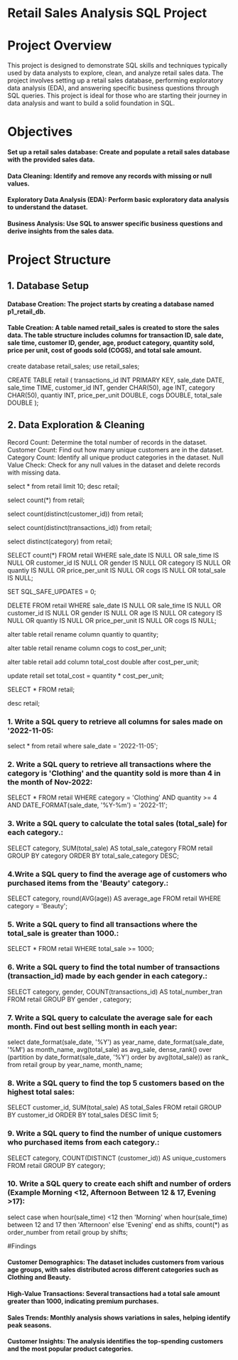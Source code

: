 # Retail Sales Analysis SQL Project
# Project Overview

This project is designed to demonstrate SQL skills and techniques typically used by data analysts to explore, clean, and analyze retail sales data. The project involves setting up a retail sales database, performing exploratory data analysis (EDA), and answering specific business questions through SQL queries. This project is ideal for those who are starting their journey in data analysis and want to build a solid foundation in SQL.

# Objectives
#### Set up a retail sales database: Create and populate a retail sales database with the provided sales data.
#### Data Cleaning: Identify and remove any records with missing or null values.
#### Exploratory Data Analysis (EDA): Perform basic exploratory data analysis to understand the dataset.
#### Business Analysis: Use SQL to answer specific business questions and derive insights from the sales data.
# Project Structure
## 1. Database Setup
#### Database Creation: The project starts by creating a database named p1_retail_db.
#### Table Creation: A table named retail_sales is created to store the sales data. The table structure includes columns for transaction ID, sale date, sale time, customer ID, gender, age, product category, quantity sold, price per unit, cost of goods sold (COGS), and total sale amount.

create database retail_sales;
use retail_sales;

CREATE TABLE retail (
    transactions_id INT PRIMARY KEY,
    sale_date DATE,
    sale_time TIME,
    customer_id INT,
    gender CHAR(50),
    age INT,
    category CHAR(50),
    quantiy INT,
    price_per_unit DOUBLE,
    cogs DOUBLE,
    total_sale DOUBLE
);

## 2. Data Exploration & Cleaning
Record Count: Determine the total number of records in the dataset.
Customer Count: Find out how many unique customers are in the dataset.
Category Count: Identify all unique product categories in the dataset.
Null Value Check: Check for any null values in the dataset and delete records with missing data.

select * from retail limit 10;
desc retail;

select count(*) from retail;

select count(distinct(customer_id)) from retail;

select count(distinct(transactions_id)) from retail;

select distinct(category) from retail;

SELECT count(*) FROM retail
WHERE
    sale_date IS NULL 
        OR sale_time IS NULL
        OR customer_id IS NULL
        OR gender IS NULL
        OR category IS NULL
        OR quantiy IS NULL
        OR price_per_unit IS NULL
        OR cogs IS NULL
        OR total_sale IS NULL;
        
SET SQL_SAFE_UPDATES = 0;

DELETE FROM retail
WHERE 
    sale_date IS NULL OR sale_time IS NULL OR customer_id IS NULL OR 
    gender IS NULL OR age IS NULL OR category IS NULL OR 
    quantiy IS NULL OR price_per_unit IS NULL OR cogs IS NULL;
    
alter table retail
rename column quantiy to quantity;

alter table retail
rename column cogs to cost_per_unit;

alter table retail
add column total_cost double after cost_per_unit;

update retail
set total_cost = quantity * cost_per_unit;

SELECT * FROM retail;

desc retail;

### 1. Write a SQL query to retrieve all columns for sales made on '2022-11-05:
select * from retail where sale_date = '2022-11-05';

### 2. Write a SQL query to retrieve all transactions where the category is 'Clothing' and the quantity sold is more than 4 in the month of Nov-2022:
SELECT * FROM retail
WHERE
    category = 'Clothing' AND quantity >= 4
    AND DATE_FORMAT(sale_date, '%Y-%m') = '2022-11';
    
### 3. Write a SQL query to calculate the total sales (total_sale) for each category.:
SELECT 
    category, SUM(total_sale) AS total_sale_category
FROM
    retail
GROUP BY category
ORDER BY total_sale_category DESC;

### 4.Write a SQL query to find the average age of customers who purchased items from the 'Beauty' category.:
SELECT 
    category, round(AVG(age)) AS average_age
FROM
    retail
WHERE
    category = 'Beauty';
    
### 5. Write a SQL query to find all transactions where the total_sale is greater than 1000.:
SELECT 
    *
FROM
    retail
WHERE
    total_sale >= 1000;

### 6. Write a SQL query to find the total number of transactions (transaction_id) made by each gender in each category.:

SELECT 
    category,
    gender,
    COUNT(transactions_id) AS total_number_tran
FROM
    retail
GROUP BY gender , category;

### 7. Write a SQL query to calculate the average sale for each month. Find out best selling month in each year:
select
	date_format(sale_date, '%Y') as year_name,
    date_format(sale_date, '%M') as month_name,
    avg(total_sale) as avg_sale,
    dense_rank() over (partition by date_format(sale_date, '%Y') order by avg(total_sale)) as rank_
    from retail 
    group by year_name, month_name;
    
### 8. Write a SQL query to find the top 5 customers based on the highest total sales:
SELECT 
    customer_id, SUM(total_sale) AS total_Sales
FROM
    retail
GROUP BY customer_id
ORDER BY total_sales DESC limit 5;

### 9. Write a SQL query to find the number of unique customers who purchased items from each category.:
SELECT 
    category, COUNT(DISTINCT (customer_id)) AS unique_customers
FROM
    retail
GROUP BY category;

### 10. Write a SQL query to create each shift and number of orders (Example Morning <12, Afternoon Between 12 & 17, Evening >17):
select
	case
		when hour(sale_time) <12 then 'Morning'
        when hour(sale_time) between 12 and 17 then 'Afternoon'
        else 'Evening'
	end as shifts,
    count(*) as order_number
	from
		retail
			group by shifts;

#Findings
#### Customer Demographics: The dataset includes customers from various age groups, with sales distributed across different categories such as Clothing and Beauty.
#### High-Value Transactions: Several transactions had a total sale amount greater than 1000, indicating premium purchases.
#### Sales Trends: Monthly analysis shows variations in sales, helping identify peak seasons.
#### Customer Insights: The analysis identifies the top-spending customers and the most popular product categories.
   
